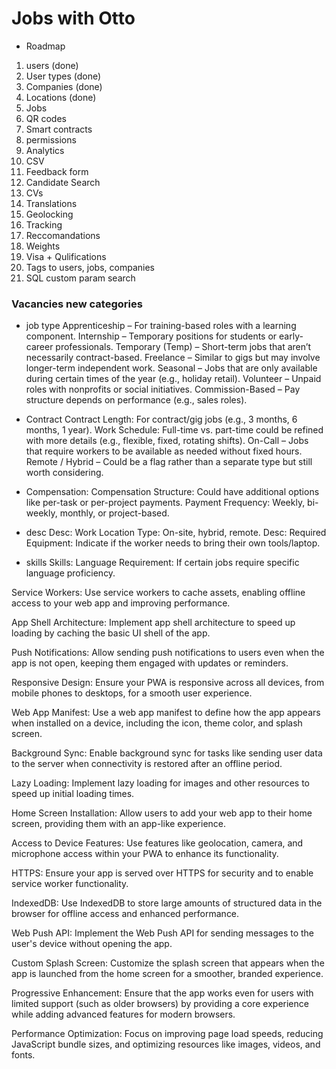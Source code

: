 # Jobs with Otto

- Roadmap

1. users (done)
2. User types (done)
3. Companies (done)
4. Locations (done)
5. Jobs
6. QR codes
7. Smart contracts
8. permissions
9. Analytics
10. CSV
11. Feedback form
12. Candidate Search
13. CVs
14. Translations
15. Geolocking
16. Tracking
17. Reccomandations
18. Weights
19. Visa + Qulifications
20. Tags to users, jobs, companies
21. SQL custom param search

### Vacancies new categories

- job type
  Apprenticeship – For training-based roles with a learning component.
  Internship – Temporary positions for students or early-career professionals.
  Temporary (Temp) – Short-term jobs that aren’t necessarily contract-based.
  Freelance – Similar to gigs but may involve longer-term independent work.
  Seasonal – Jobs that are only available during certain times of the year (e.g., holiday retail).
  Volunteer – Unpaid roles with nonprofits or social initiatives.
  Commission-Based – Pay structure depends on performance (e.g., sales roles).

- Contract
  Contract Length: For contract/gig jobs (e.g., 3 months, 6 months, 1 year).
  Work Schedule: Full-time vs. part-time could be refined with more details (e.g., flexible, fixed, rotating shifts).
  On-Call – Jobs that require workers to be available as needed without fixed hours.
  Remote / Hybrid – Could be a flag rather than a separate type but still worth considering.
- Compensation:
  Compensation Structure: Could have additional options like per-task or per-project payments.
  Payment Frequency: Weekly, bi-weekly, monthly, or project-based.
- desc
  Desc: Work Location Type: On-site, hybrid, remote.
  Desc: Required Equipment: Indicate if the worker needs to bring their own tools/laptop.
- skills
  Skills: Language Requirement: If certain jobs require specific language proficiency.

Service Workers: Use service workers to cache assets, enabling offline access to your web app and improving performance.

App Shell Architecture: Implement app shell architecture to speed up loading by caching the basic UI shell of the app.

Push Notifications: Allow sending push notifications to users even when the app is not open, keeping them engaged with updates or reminders.

Responsive Design: Ensure your PWA is responsive across all devices, from mobile phones to desktops, for a smooth user experience.

Web App Manifest: Use a web app manifest to define how the app appears when installed on a device, including the icon, theme color, and splash screen.

Background Sync: Enable background sync for tasks like sending user data to the server when connectivity is restored after an offline period.

Lazy Loading: Implement lazy loading for images and other resources to speed up initial loading times.

Home Screen Installation: Allow users to add your web app to their home screen, providing them with an app-like experience.

Access to Device Features: Use features like geolocation, camera, and microphone access within your PWA to enhance its functionality.

HTTPS: Ensure your app is served over HTTPS for security and to enable service worker functionality.

IndexedDB: Use IndexedDB to store large amounts of structured data in the browser for offline access and enhanced performance.

Web Push API: Implement the Web Push API for sending messages to the user's device without opening the app.

Custom Splash Screen: Customize the splash screen that appears when the app is launched from the home screen for a smoother, branded experience.

Progressive Enhancement: Ensure that the app works even for users with limited support (such as older browsers) by providing a core experience while adding advanced features for modern browsers.

Performance Optimization: Focus on improving page load speeds, reducing JavaScript bundle sizes, and optimizing resources like images, videos, and fonts.
